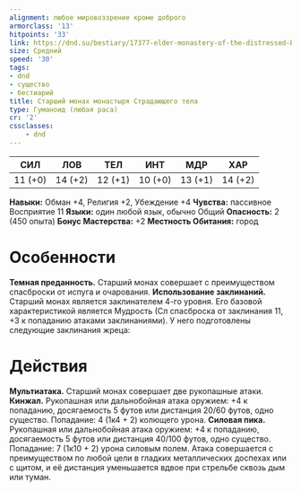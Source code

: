 ```yaml
---
alignment: любое мировоззрение кроме доброго
armorclass: '13'
hitpoints: '33'
link: https://dnd.su/bestiary/17377-elder-monastery-of-the-distressed-body-monk/
size: Средний
speed: '30'
tags:
- dnd
- существо
- бестиарий
title: Старший монах монастыря Страдающего тела
type: Гуманоид (любая раса)
cr: '2'
cssclasses:
    - dnd
---
```



| СИЛ | ЛОВ | ТЕЛ | ИНТ | МДР | ХАР |
|---|---|---|---|---|---|
| 11 (+0) | 14 (+2) | 12 (+1) | 10 (+0) | 13 (+1) | 14 (+2) |
**Навыки:** Обман +4, Религия +2, Убеждение +4
**Чувства:** пассивное Восприятие 11
**Языки:** один любой язык, обычно Общий
**Опасность:** 2 (450 опыта)
**Бонус Мастерства:** +2
**Местность Обитания:** город


# Особенности
**Темная преданность.** Старший монах совершает с преимуществом спасброски от испуга и очарования.
**Использование заклинаний.** Старший монах является заклинателем 4-го уровня. Его базовой характеристикой является Мудрость (Сл спасброска от заклинания 11, +3 к попаданию атаками заклинаниями). У него подготовлены следующие заклинания жреца:


# Действия
**Мультиатака.** Старший монах совершает две рукопашные атаки.
**Кинжал.** Рукопашная или дальнобойная атака оружием: +4 к попаданию, досягаемость 5 футов или дистанция 20/60 футов, одно существо. Попадание: 4 (1к4 + 2) колющего урона.
**Силовая пика.** Рукопашная или дальнобойная атака оружием: +4 к попаданию, досягаемость 5 футов или дистанция 40/100 футов, одно существо. Попадание: 7 (1к10 + 2) урона силовым полем. Атака совершается с преимуществом по любой цели в гладких металлических доспехах или с щитом, и её дистанция уменьшается вдвое при стрельбе сквозь дым или туман.